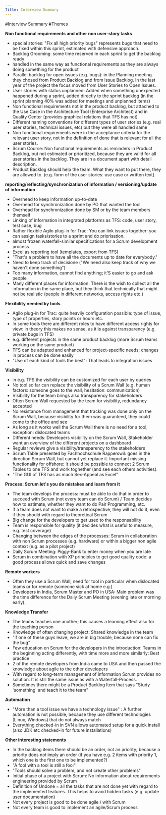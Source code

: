 ```yaml
---
Title: Interview Summary
---
```

#Interview Summary
#Themes

<b>Non functional requirements and other non user-story tasks</b>

-  special stories: "Fix all high priority bugs" represents bugs that need to be fixed within this sprint, estimated with defensive approach.
-  Backlog Grooming: some time reserved in each sprint to get the backlog ready
-  handled in the same way as functional requirements as they are always doing something for the product
-  Parallel backlog for open issues (e.g. bugs): in the Planning meeting they chosed from Product Backlog and from Issue Backlog. In the last year of the project the focus moved from User Stories to Open Issues. 
-  User stories with status unplanned: Added when something unexpected happened during a sprint, added directly to the sprint backlog (in the sprint planning 40% was added for meetings and unplanned items)
-  Non functional requirements not in the product backlog, but attached to the Use Case in the Architecture Tool (Enterprise Architect) and in Quality Center (provides graphical relations that TFS has not)
-  Different naming conventions for different types of user stories (e.g. real user stories, technical issues, etc) but they were all handled same
-  Non functional requirements were in the acceptance criteria for the relevant user story, not in the definition of done that is relevant for all the user stories. 
-  Scrum Course: Non functional requirements as reminders in Product Backlog, but not estimated or prioritized, because they are valid for all user stories in the backlog. They are in a document apart with detail description.
-  Product Backlog should help the team: What they want to put there, they are allowed to. (e.g. form of the user stories: use case or written text).

<b>reporting/reflecting/synchronization of information / versioning/update of information</b>

-  Overhead to keep information up-to-date
-  Overhead for synchronization done by PO that wanted the tool
-  Overhead for synchronization done by SM or by the team members themself
-  Linking of information in integrated platforms as TFS: code, user story, test case, bug
-  Rather flexible Agilo plug-in for Trac: You can link issues together: you can assign tasks/stories to a sprint and do priorisation. 
-  almost frozen waterfall-similar specifications for a Scrum development process
-  Excel as reporting tool (templates, export from TFS)
-  "That's a problem to have all the documents up to date for everybody."
-  Need to keep track of decisione ("We need also keep track of why we haven't done something")
-  Too many information, cannot find anything; it'S easier to go and ask people
-  Many different places for information: There is the wish to collect all the information in the same place, but they think that technically that might not be realistic (people in different networks, access rights etc.)

<b>Flexibility needed by tools</b>

-  Agilo plug-in for Trac: quite heavily configuration possible: type of issue, type of properties, story points or hours etc.
-  In some tools there are different roles to have different access rights for view: in theory this makes no sense, as it is against transparency (e.g. private bugs in TFS)
-  e.g. different projects in the same product backlog (more Scrum teams working on the same product)
-  TFS can be adapted and enhanced for project-specific needs; changes in process can be done easily
-  "Use of each kind of tools the best": That leads to integration issues

<b>Visibility</b>

-  in e.g. TFS the visibility can be customized for each user by queries
-  No tool so far can replace the visibility of a Scrum Wall (e.g. human factors: someone goes to the wall, hesitation: communication)
-  Visibility for the team brings also transparency for stakeholders
-  Often Scrum Wall requested by the team for visibility, redundancy accepted
-  No resistance from management that tracking was done only on the Scrum Wall, because visibility for them was guaranteed, they could come to the office and see
-  As long as it works well the Scrum Wall there is no need for a tool; exception: dislocated teams
-  Different needs: Developers visibility on the Scrum Wall, Stakeholder want an overview of the different projects on a dashboard 
-  Regular reviews give a visibility/transparency to the stakeholders
-  Scrum Table presented by Fachhochschule Rapperswil: goes in the direction Scrum Wall, but cannot yet replace it. Important missing functionality for offshore: It should be possible to connect 2 Scrum Tables to one TFS and work toghether (and see each others activities).
-  "The GUI of TFS has as much Sex-Appeal as Excel"

<b>Process: Scrum let's you do mistakes and learn from it </b>

-  The team develops the process: must be able to do that in order to succeed with Scrum (not every team can do Scrum) / Team decides how to estimate, whether they want to do Pair Programming, etc.
-  If a team does not want to make a retrospective, they will not do it, even if they should with regard to theoretical Scrum
-  Big change for the developers to get used to the responsability 
-  Team is responsible for quality (it decides what is useful to measure, e.g. test coverage)
-  Changing between the edges of the processes: Scrum in collaboration with non Scrum processes (e.g. hardware) or within a bigger non agile context (e.g. as a pilot project)
-  Daily Scrum Meeting: Piggy-Bank to enter money when you are late
-  Scrum in combination with XP principles to get good quality code: a good process allows quick and save changes

<b>Remote workers</b>

-  Often they use a Scrum Wall, need for tool in particular when dislocated teams or for remote (someone sick at home e.g.)
-  Developers in India, Scrum Master and PO in USA: Main problem was the time difference for the Daily Scrum Meeting (evening late or morning early).

<b>Knowledge Transfer</b>

-  The teams teaches one another; this causes a learning effect also for the teaching person
-  Knowledge of often changing project: Shared knowledge in the team
-  "if one of these guys leave, we are in big trouble, because none can fix the bug"
-  Few education on Scrum for the developers in the introduction: Teams in the beginning acting differently, with time more and more similarly: Best practice
-  2 of the remote developers from India came to USA and then passed the knowledge about agile to the other developers
-  With regard to long-term management of information Scrum provides no solution. It is still the same issue as with a Waterfall-Process. 
-  Sometimes there might be a Product Backlog Item that says "Study 'something' and teach it to the team"

<b>Automation</b>

-  "More than a tool issue we have a technology issue" : A further automation is not possible, because they use different technologies (Linux, Windows) that do not always match
-  Everything checked-in in SVN allows automated setup for a quick install (also JDK etc checked-in for future installations)

<b>Other interesting statements</b>

-  In the backlog items there should be an order, not an priority; because a priority does not imply an order (if you have e.g. 2 items with priority 1, which one is the first one to be implemented?)
-  "A fool with a tool is still a fool"
-  "Tools should solve a problem, and not create other problems"
-  Initial phase of a project with Scrum: No information about requirements engineering provided by Scrum
-  Definition of Undone = all the tasks that are not done yet with regard to the implemented features. This helps to avoid hidden tasks (e.g. update user documentation)
-  Not every project is good to be done agile / with Scrum
-  Not every team is good to implement an agile/Scrum process

